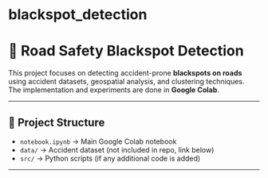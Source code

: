 # blackspot_detection
# 🚦 Road Safety Blackspot Detection

This project focuses on detecting accident-prone **blackspots on roads** using accident datasets, geospatial analysis, and clustering techniques.  
The implementation and experiments are done in **Google Colab**.

---

## 📂 Project Structure
- `notebook.ipynb` → Main Google Colab notebook  
- `data/` → Accident dataset (not included in repo, link below)  
- `src/` → Python scripts (if any additional code is added)  

---
